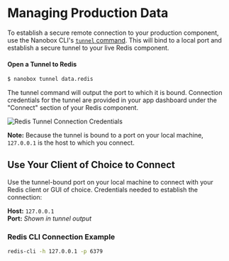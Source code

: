# Managing Production Data
To establish a secure remote connection to your production component, use the Nanobox CLI's [`tunnel` command](https://docs.nanobox.io/cli/tunnel/). This will bind to a local port and establish a secure tunnel to your live Redis component.

#### Open a Tunnel to Redis
```bash
$ nanobox tunnel data.redis
```

The tunnel command will output the port to which it is bound. Connection credentials for the tunnel are provided in your app dashboard under the "Connect" section of your Redis component.

![Redis Tunnel Connection Credentials](/assets/redis/tunnel-creds.png)

**Note:** Because the tunnel is bound to a port on your local machine, `127.0.0.1` is the host to which you connect.

## Use Your Client of Choice to Connect
Use the tunnel-bound port on your local machine to connect with your Redis client or GUI of choice. Credentials needed to establish the connection:

**Host:** `127.0.0.1`  
**Port:** *Shown in tunnel output*

### Redis CLI Connection Example
```bash
redis-cli -h 127.0.0.1 -p 6379
```
